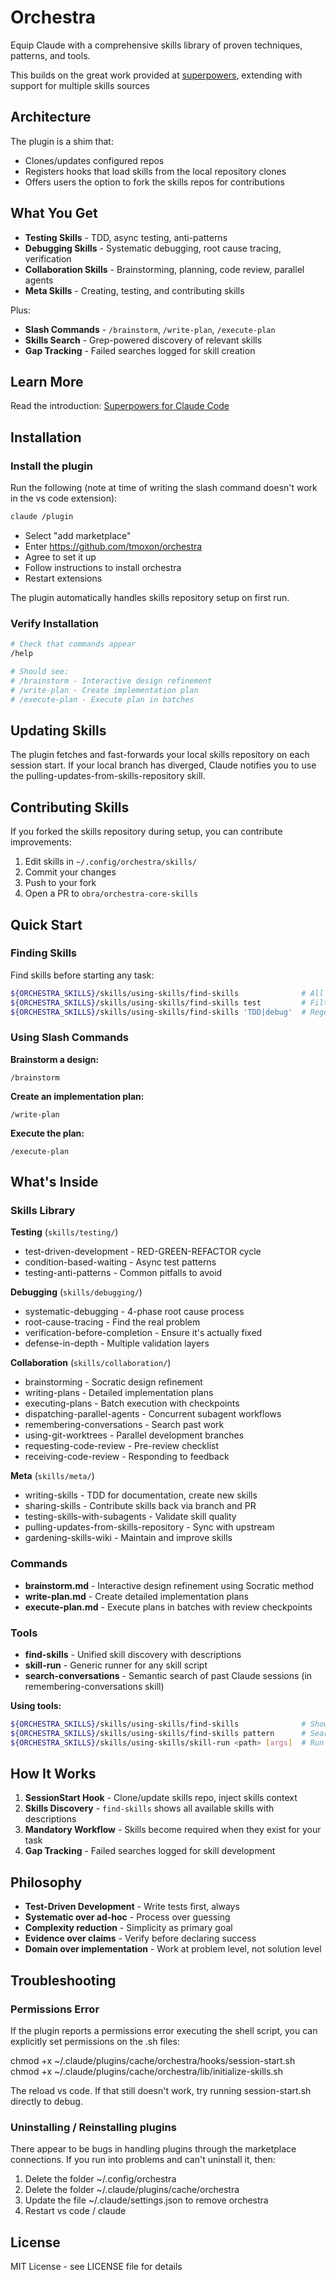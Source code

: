 # Orchestra

Equip Claude with a comprehensive skills library of proven techniques, patterns, and tools.

This builds on the great work provided at [superpowers](https://github.com/obra/superpowers), extending with support for multiple skills sources

## Architecture

The plugin is a shim that:
- Clones/updates configured repos 
- Registers hooks that load skills from the local repository clones
- Offers users the option to fork the skills repos for contributions

## What You Get

- **Testing Skills** - TDD, async testing, anti-patterns
- **Debugging Skills** - Systematic debugging, root cause tracing, verification
- **Collaboration Skills** - Brainstorming, planning, code review, parallel agents
- **Meta Skills** - Creating, testing, and contributing skills

Plus:
- **Slash Commands** - `/brainstorm`, `/write-plan`, `/execute-plan`
- **Skills Search** - Grep-powered discovery of relevant skills
- **Gap Tracking** - Failed searches logged for skill creation

## Learn More

Read the introduction: [Superpowers for Claude Code](https://blog.fsck.com/2025/10/09/superpowers/)

## Installation

### Install the plugin

Run the following (note at time of writing the slash command doesn't work in the vs code extension):
```bash
claude /plugin
```
- Select "add marketplace"
- Enter https://github.com/tmoxon/orchestra
- Agree to set it up
- Follow instructions to install orchestra
- Restart extensions

The plugin automatically handles skills repository setup on first run.

### Verify Installation

```bash
# Check that commands appear
/help

# Should see:
# /brainstorm - Interactive design refinement
# /write-plan - Create implementation plan
# /execute-plan - Execute plan in batches
```

## Updating Skills

The plugin fetches and fast-forwards your local skills repository on each session start. If your local branch has diverged, Claude notifies you to use the pulling-updates-from-skills-repository skill.

## Contributing Skills

If you forked the skills repository during setup, you can contribute improvements:

1. Edit skills in `~/.config/orchestra/skills/`
2. Commit your changes
3. Push to your fork
4. Open a PR to `obra/orchestra-core-skills`

## Quick Start

### Finding Skills

Find skills before starting any task:

```bash
${ORCHESTRA_SKILLS}/skills/using-skills/find-skills              # All skills with descriptions
${ORCHESTRA_SKILLS}/skills/using-skills/find-skills test         # Filter by pattern
${ORCHESTRA_SKILLS}/skills/using-skills/find-skills 'TDD|debug'  # Regex pattern
```

### Using Slash Commands

**Brainstorm a design:**
```
/brainstorm
```

**Create an implementation plan:**
```
/write-plan
```

**Execute the plan:**
```
/execute-plan
```

## What's Inside

### Skills Library

**Testing** (`skills/testing/`)
- test-driven-development - RED-GREEN-REFACTOR cycle
- condition-based-waiting - Async test patterns
- testing-anti-patterns - Common pitfalls to avoid

**Debugging** (`skills/debugging/`)
- systematic-debugging - 4-phase root cause process
- root-cause-tracing - Find the real problem
- verification-before-completion - Ensure it's actually fixed
- defense-in-depth - Multiple validation layers

**Collaboration** (`skills/collaboration/`)
- brainstorming - Socratic design refinement
- writing-plans - Detailed implementation plans
- executing-plans - Batch execution with checkpoints
- dispatching-parallel-agents - Concurrent subagent workflows
- remembering-conversations - Search past work
- using-git-worktrees - Parallel development branches
- requesting-code-review - Pre-review checklist
- receiving-code-review - Responding to feedback

**Meta** (`skills/meta/`)
- writing-skills - TDD for documentation, create new skills
- sharing-skills - Contribute skills back via branch and PR
- testing-skills-with-subagents - Validate skill quality
- pulling-updates-from-skills-repository - Sync with upstream
- gardening-skills-wiki - Maintain and improve skills

### Commands

- **brainstorm.md** - Interactive design refinement using Socratic method
- **write-plan.md** - Create detailed implementation plans
- **execute-plan.md** - Execute plans in batches with review checkpoints

### Tools

- **find-skills** - Unified skill discovery with descriptions
- **skill-run** - Generic runner for any skill script
- **search-conversations** - Semantic search of past Claude sessions (in remembering-conversations skill)

**Using tools:**
```bash
${ORCHESTRA_SKILLS}/skills/using-skills/find-skills              # Show all skills
${ORCHESTRA_SKILLS}/skills/using-skills/find-skills pattern      # Search skills
${ORCHESTRA_SKILLS}/skills/using-skills/skill-run <path> [args]  # Run any skill script
```

## How It Works

1. **SessionStart Hook** - Clone/update skills repo, inject skills context
2. **Skills Discovery** - `find-skills` shows all available skills with descriptions
3. **Mandatory Workflow** - Skills become required when they exist for your task
4. **Gap Tracking** - Failed searches logged for skill development

## Philosophy

- **Test-Driven Development** - Write tests first, always
- **Systematic over ad-hoc** - Process over guessing
- **Complexity reduction** - Simplicity as primary goal
- **Evidence over claims** - Verify before declaring success
- **Domain over implementation** - Work at problem level, not solution level

## Troubleshooting

### Permissions Error

If the plugin reports a permissions error executing the shell script, you can explicitly set permissions on the .sh files:

chmod +x ~/.claude/plugins/cache/orchestra/hooks/session-start.sh
chmod +x ~/.claude/plugins/cache/orchestra/lib/initialize-skills.sh

The reload vs code. If that still doesn't work, try running session-start.sh directly to debug.

### Uninstalling / Reinstalling plugins

There appear to be bugs in handling plugins through the marketplace connections. If you run into problems and can't uninstall it, then:

1. Delete the folder ~/.config/orchestra
1. Delete the folder ~/.claude/plugins/cache/orchestra
1. Update the file ~/.claude/settings.json to remove orchestra
1. Restart vs code / claude



## License

MIT License - see LICENSE file for details
